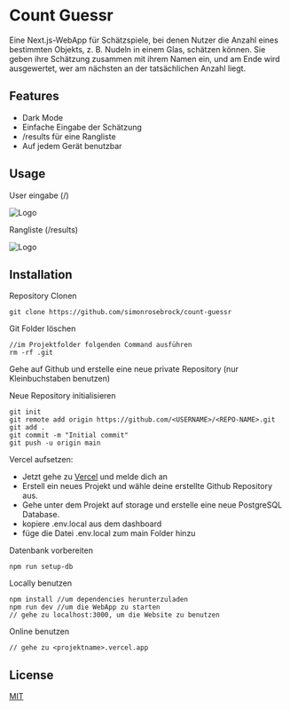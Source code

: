 
# Count Guessr

Eine Next.js-WebApp für Schätzspiele, bei denen Nutzer die Anzahl eines bestimmten Objekts, z. B. Nudeln in einem Glas, schätzen können. Sie geben ihre Schätzung zusammen mit ihrem Namen ein, und am Ende wird ausgewertet, wer am nächsten an der tatsächlichen Anzahl liegt.


## Features

- Dark Mode
- Einfache Eingabe der Schätzung
- <domain>/results für eine Rangliste
- Auf jedem Gerät benutzbar





## Usage

User eingabe (<domain>/)

![Logo](https://github.com/simonrosebrock/count-guessr/blob/main/public/eingabe.png)

Rangliste (<domain>/results)

![Logo](https://github.com/simonrosebrock/count-guessr/blob/main/public/results.png)

## Installation

Repository Clonen
```
git clone https://github.com/simonrosebrock/count-guessr
```


Git Folder löschen
```
//im Projektfolder folgenden Command ausführen
rm -rf .git 
```

Gehe auf Github und erstelle eine neue private Repository (nur Kleinbuchstaben benutzen)

Neue Repository initialisieren
```
git init
git remote add origin https://github.com/<USERNAME>/<REPO-NAME>.git
git add .
git commit -m "Initial commit"
git push -u origin main
```

Vercel aufsetzen:
- Jetzt gehe zu [Vercel](https://vercel.com/simon-rosebrocks-projects) und melde dich an
- Erstell ein neues Projekt und wähle deine erstellte Github Repository aus.
- Gehe unter dem Projekt auf storage und erstelle eine neue PostgreSQL Database.
- kopiere .env.local aus dem dashboard
- füge die Datei .env.local zum main Folder hinzu

Datenbank vorbereiten
```
npm run setup-db
```

Locally benutzen
```
npm install //um dependencies herunterzuladen
npm run dev //um die WebApp zu starten
// gehe zu localhost:3000, um die Website zu benutzen
```

Online benutzen
```
// gehe zu <projektname>.vercel.app
```



## License

[MIT](https://choosealicense.com/licenses/mit/)

